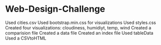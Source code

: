 # Web-Design-Challenge

Used cities.csv
Used bootstrap.min.css for visualizations
Used styles.css
Created four visualizations:  cloudiness, humidiyt, temp, wind
Created a comparision file
Created a data file
Created an index file
Used tableData
Used a CSVtoHTML


